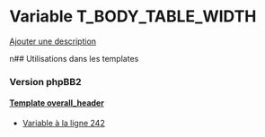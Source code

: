 # Variable T_BODY_TABLE_WIDTH
[Ajouter une description](https://fa-tvars.appspot.com/T_BODY_TABLE_WIDTH)

n## Utilisations dans les templates

### Version phpBB2

#### [Template overall_header](subsilver/overall_header.md)
* [Variable à la ligne 242](../subsilver/overall_header.tpl#L242)